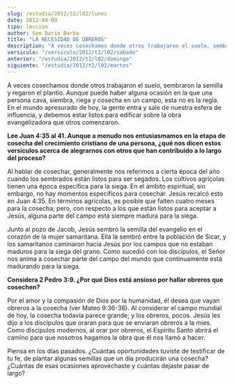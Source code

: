 ```yaml
---
slug: /estudia/2012/t2/l02/lunes
date: 2012-04-09
tipo: leccion
author: Sem Dario Barba
title: "LA NECESIDAD DE OBREROS"
description: "A veces cosechamos donde otros trabajaron el suelo, sembraron la semilla y  regaron el plantío. Aunque puede haber alguna ocasión en la que una persona  cava, siembra, riega y cosecha en un campo, esta no es la regla."
versiculo: "/versiculo/2012/t2/l02/sabado"
anterior: "/estudia/2012/t2/l02/domingo"
siguiente: "/estudia/2012/t2/l02/martes"
---
```


A veces cosechamos donde otros trabajaron el suelo, sembraron la semilla y regaron el plantío. Aunque puede haber alguna ocasión en la que una persona cava, siembra, riega y cosecha en un campo, esta no es la regla. En el mundo apresurado de hoy, la gente entra y sale de nuestra esfera de influencia, y debemos estar listos para edificar sobre la obra evangelizadora que otros comenzaron.

**Lee Juan 4:35 al 41. Aunque a menudo nos entusiasmamos en la etapa de cosecha del crecimiento cristiano de una persona, ¿qué nos dicen estos versículos acerca de alegrarnos con otros que han contribuido a lo largo del proceso?**

Al hablar de cosechar, generalmente nos referimos a cierta época del año cuando los sembrados están listos para ser segados. Los cultivos agrícolas tienen una época específica para la siega. En el ámbito espiritual, sin embargo, no hay momentos específicos para cosechar. Jesús recalcó esto en Juan 4:35. En términos agrícolas, es posible que falten cuatro meses para la cosecha; pero, con respecto a los que están listos para aceptar a Jesús, alguna parte del campo está siempre madura para la siega.

Junto al pozo de Jacob, Jesús sembró la semilla del evangelio en el corazón de la mujer samaritana. Ella la sembró entre la población de Sicar, y los samaritanos caminaron hacia Jesús por los campos que no estaban maduros para la siega del grano. Como sucedió con los discípulos, el Señor nos anima a cosechar parte del campo del mundo que continuamente está madurando para la siega.

**Considera 2 Pedro 3:9. ¿Por qué Dios está ansioso por hallar obreros que cosechen?**

Por el amor y la compasión de Dios por la humanidad, él desea que vayan obreros a la cosecha (ver Mateo 9:36-38). Al considerar el campo mundial de hoy, la cosecha todavía parece grande; y los obreros, pocos. Jesús les dijo a los discípulos que oraran para que se enviaran obreros a la mies. Como discípulos modernos, al orar por obreros, el Espíritu Santo abrirá el camino para que nosotros hagamos la obra que él nos llamó a hacer.

Piensa en los días pasados. ¿Cuántas oportunidades tuviste de testificar de tu fe, de plantar algunas semillas que un día producirán una cosecha? ¿Cuántas de esas ocasiones aprovechaste y cuántas dejaste pasar de largo?
